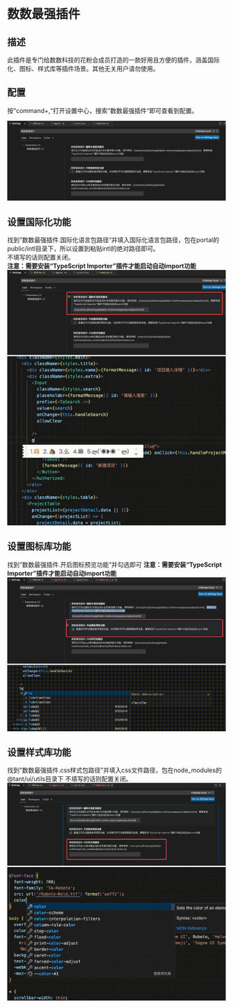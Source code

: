 # 数数最强插件

## 描述
此插件是专门给数数科技的花粉会成员打造的一款好用且方便的插件，涵盖国际化、图标、样式库等插件场景。其他无关用户请勿使用。

## 配置
按”command+,“打开设置中心，搜索”数数最强插件“即可查看到配置。  

![alt 图片](./source/img1.png)

## 设置国际化功能
找到”数数最强插件.国际化语言包路径“并填入国际化语言包路径，包在portal的public/intl目录下，所以设置到粘贴intl的绝对路径即可。  
不填写的话则配置关闭。  
**注意：需要安装“TypeScript Importer”插件才能启动自动import功能**
![alt 图片](./source/img2.png)
![alt 图片](./source/img3.gif)

## 设置图标库功能
找到”数数最强插件.开启图标预览功能”并勾选即可
**注意：需要安装“TypeScript Importer”插件才能启动自动import功能**
![alt 图片](./source/img4.png)
![alt 图片](./source/img5.gif)

## 设置样式库功能
找到”数数最强插件.css样式包路径”并填入css文件路径，包在node_modules的@tant/ui/utils目录下
不填写的话则配置关闭。 
![alt 图片](./source/img6.png)
![alt 图片](./source/img7.gif)